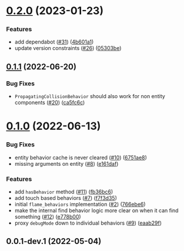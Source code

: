 # [0.2.0](https://github.com/VeryGoodOpenSource/flame_behaviors/compare/v0.1.1...v) (2023-01-23)

### Features

* add dependabot ([#31](https://github.com/VeryGoodOpenSource/flame_behaviors/issues/31)) ([4b601a1](https://github.com/VeryGoodOpenSource/flame_behaviors/commit/4b601a1ff3a516e36ae850857f5c5e5a9de7303f))
* update version constraints ([#26](https://github.com/VeryGoodOpenSource/flame_behaviors/issues/26)) ([05303be](https://github.com/VeryGoodOpenSource/flame_behaviors/commit/05303beeae80df6055f3b3fc8f5630f2643d40fe))

## [0.1.1](https://github.com/VeryGoodOpenSource/flame_behaviors/compare/v0.1.0...v0.1.1) (2022-06-20)

### Bug Fixes

- `PropagatingCollisionBehavior` should also work for non entity components ([#20](https://github.com/VeryGoodOpenSource/flame_behaviors/issues/20)) ([ca5fc6c](https://github.com/VeryGoodOpenSource/flame_behaviors/commit/ca5fc6c2862d58348a7b2a72814f58d370161982))

# [0.1.0](https://github.com/VeryGoodOpenSource/flame_behaviors/compare/v0.0.1-dev.1...v0.1.0) (2022-06-13)

### Bug Fixes

- entity behavior cache is never cleared ([#10](https://github.com/VeryGoodOpenSource/flame_behaviors/issues/10)) ([6751ae8](https://github.com/VeryGoodOpenSource/flame_behaviors/commit/6751ae85eefdc848dd8f4c6c221c3f5d49303aed))
- missing arguments on entity ([#8](https://github.com/VeryGoodOpenSource/flame_behaviors/issues/8)) ([e161daf](https://github.com/VeryGoodOpenSource/flame_behaviors/commit/e161daf360f49423355b4822ff4342bad00c6977))

### Features

- add `hasBehavior` method ([#11](https://github.com/VeryGoodOpenSource/flame_behaviors/issues/11)) ([fb36bc6](https://github.com/VeryGoodOpenSource/flame_behaviors/commit/fb36bc67c152d17fa98b56f88f42b1d86452c4ab))
- add touch based behaviors ([#7](https://github.com/VeryGoodOpenSource/flame_behaviors/issues/7)) ([f7f3d35](https://github.com/VeryGoodOpenSource/flame_behaviors/commit/f7f3d35cade614ca404dc84937777752dca3f5be))
- initial `flame_behaviors` implementation ([#2](https://github.com/VeryGoodOpenSource/flame_behaviors/issues/2)) ([766ebe6](https://github.com/VeryGoodOpenSource/flame_behaviors/commit/766ebe6f398cdb96e93425d86713760c0664075d))
- make the internal find behavior logic more clear on when it can find something ([#12](https://github.com/VeryGoodOpenSource/flame_behaviors/issues/12)) ([e778b00](https://github.com/VeryGoodOpenSource/flame_behaviors/commit/e778b00c06f0bdd3d973548458402e7a3fa051b1))
- proxy `debugMode` down to individual behaviors ([#9](https://github.com/VeryGoodOpenSource/flame_behaviors/issues/9)) ([eaab29f](https://github.com/VeryGoodOpenSource/flame_behaviors/commit/eaab29f3fd17412072e975bd11ebf2828adf548a))

## 0.0.1-dev.1 (2022-05-04)

